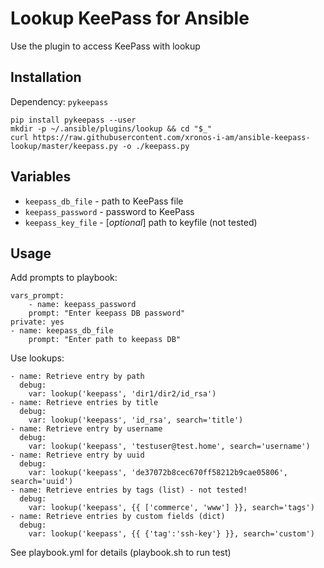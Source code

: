 # Lookup KeePass for Ansible

Use the plugin to access KeePass with lookup

## Installation

Dependency: `pykeepass`

    pip install pykeepass --user
    mkdir -p ~/.ansible/plugins/lookup && cd "$_"
    curl https://raw.githubusercontent.com/xronos-i-am/ansible-keepass-lookup/master/keepass.py -o ./keepass.py

## Variables

- `keepass_db_file` - path to KeePass file
- `keepass_password` - password to KeePass 
- `keepass_key_file` - [*optional*] path to keyfile (not tested)

## Usage

Add prompts to playbook:

    vars_prompt:
        - name: keepass_password
        prompt: "Enter keepass DB password"
    private: yes
    - name: keepass_db_file
        prompt: "Enter path to keepass DB"

Use lookups:

    - name: Retrieve entry by path
      debug:
        var: lookup('keepass', 'dir1/dir2/id_rsa')
    - name: Retrieve entries by title
      debug:
        var: lookup('keepass', 'id_rsa', search='title')
    - name: Retrieve entry by username
      debug:
        var: lookup('keepass', 'testuser@test.home', search='username')
    - name: Retrieve entry by uuid
      debug:
        var: lookup('keepass', 'de37072b8cec670ff58212b9cae05806', search='uuid')
    - name: Retrieve entries by tags (list) - not tested!
      debug:
        var: lookup('keepass', {{ ['commerce', 'www'] }}, search='tags')
    - name: Retrieve entries by custom fields (dict)
      debug:
        var: lookup('keepass', {{ {'tag':'ssh-key'} }}, search='custom')

See playbook.yml for details (playbook.sh to run test)
